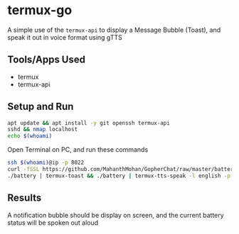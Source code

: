 # termux-go
A simple use of the `termux-api` to display a Message Bubble (Toast), and speak it out in voice format using gTTS
## Tools/Apps Used
 - termux
 - termux-api
## Setup and Run
```bash
apt update && apt install -y git openssh termux-api
sshd && nmap localhost
echo $(whoami)
```
Open Terminal on PC, and run these commands
```bash
ssh $(whoami)@ip -p 8022
curl -fSSL https://github.com/MahanthMohan/GopherChat/raw/master/battery -o battery
./battery | termux-toast && ./battery | termux-tts-speak -l english -p 1.0
```
## Results
A notification bubble should be display on screen, and the current battery status will be spoken out aloud

